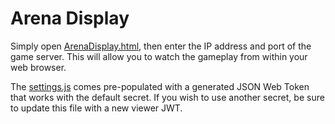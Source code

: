 # Arena Display

Simply open [ArenaDisplay.html](ArenaDisplay.html), then enter the IP address and port of the game server.
This will allow you to watch the gameplay from within your web browser.

The [settings.js](settings.js) comes pre-populated with a generated JSON Web Token that works with the default secret.
If you wish to use another secret, be sure to update this file with a new viewer JWT.
